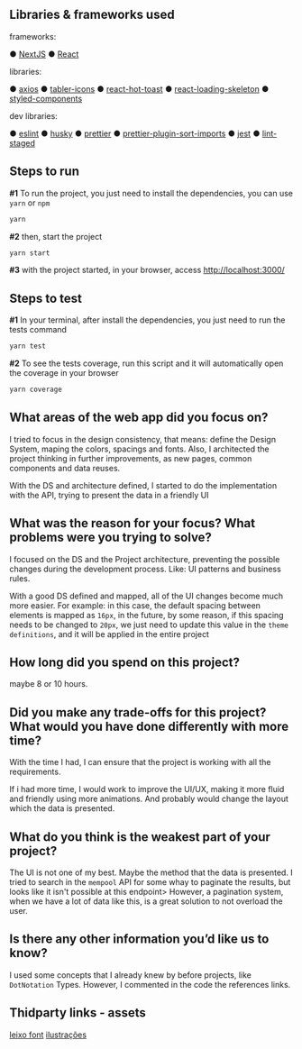 
## Libraries & frameworks used
frameworks:

● [NextJS](https://nextjs.org/)
● [React](https://react.dev/ "React")

libraries:

● [axios](https://www.npmjs.com/package/axios "axios")
● [tabler-icons](https://tabler.io/icons "tabler icons")
● [react-hot-toast](https://react-hot-toast.com/docs "react hot toast")
● [react-loading-skeleton](https://www.npmjs.com/package/react-loading-skeleton "react loading skeleton")
● [styled-components](https://styled-components.com/ "styled components")
  
dev libraries:

● [eslint](https://eslint.org "eslint")
● [husky](https://github.com/typicode/husky#readme "husky")
● [prettier](https://prettier.io "prettier")
● [prettier-plugin-sort-imports](https://www.npmjs.com/package/@trivago/prettier-plugin-sort-imports "sort imports")
● [jest](https://jestjs.io/ "jest")
● [lint-staged](https://github.com/lint-staged/lint-staged#readme "lint staged")

## Steps to run
**#1** To run the project, you just need to install the dependencies, you can use `yarn` or `npm`

```bash
yarn
```

**#2** then, start the project

```bash
yarn start
```

**#3** with the project started, in your browser, access  [http://localhost:3000/](http://localhost:3000/)
  
## Steps to test
**#1** In your terminal, after install the dependencies, you just need to run the tests command

```bash
yarn test
```

**#2** To see the tests coverage, run this script and it will automatically open the coverage in your browser

```bash
yarn coverage
```

## What areas of the web app did you focus on?
I tried to focus in the design consistency, that means: define the Design System, maping the colors, spacings and fonts. Also, I architected the project thinking in further improvements, as new pages, common components and data reuses. 

With the DS and architecture defined, I started to do the implementation with the API, trying to present the data in a friendly UI 
  

## What was the reason for your focus? What problems were you trying to solve?
I focused on the DS and the Project architecture, preventing the possible changes during the development process. Like: UI patterns and business rules.

With a good DS defined and mapped, all of the UI changes become much more easier. For example: in this case, the default spacing between elements is mapped as `16px`, in the future, by some reason, if this spacing needs to be changed to `20px`, we just need to update this value in the `theme definitions`, and it will be applied in the entire project
  

## How long did you spend on this project?
maybe 8 or 10 hours.

  

## Did you make any trade-offs for this project? What would you have done differently with more time?
With the time I had, I can ensure that the project is working with all the requirements.

If i had more time, I would work to improve the UI/UX, making it more fluid and friendly using more animations. And probably would change the layout which the data is presented.
  
## What do you think is the weakest part of your project?
The UI is not one of my best. Maybe the method that the data is presented.
I tried to search in the `mempool` API for some whay to paginate the results, but looks like it isn't possible at this endpoint> However, a pagination system, when we have a lot of data like this, is a great solution to not overload the user.

## Is there any other information you’d like us to know?
I used some concepts that I already knew by before projects, like `DotNotation` Types. However, I commented in the code the references links.


## Thidparty links - assets
[leixo font](https://www.dafont.com/leixo.font, "leixo font")
[ilustrações](https://iconscout.com/illustrations, "ilustrações")